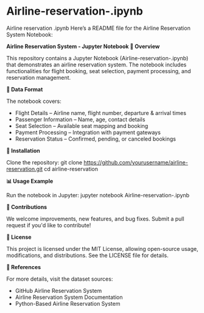 # Airline-reservation-.ipynb
Airline reservation .ipynb
Here’s a README file for the Airline Reservation System Notebook:

**Airline Reservation System - Jupyter Notebook
📌 Overview**

This repository contains a Jupyter Notebook (Airline-reservation-.ipynb) that demonstrates an airline reservation system. The notebook includes functionalities for flight booking, seat selection, payment processing, and reservation management.

**📂 Data Format**

The notebook covers:
- Flight Details – Airline name, flight number, departure & arrival times
- Passenger Information – Name, age, contact details
- Seat Selection – Available seat mapping and booking
- Payment Processing – Integration with payment gateways
- Reservation Status – Confirmed, pending, or canceled bookings
  
**🔧 Installation**

Clone the repository:
git clone https://github.com/yourusername/airline-reservation.git
cd airline-reservation


**📊 Usage Example**

Run the notebook in Jupyter:
jupyter notebook Airline-reservation-.ipynb


**🤝 Contributions**

We welcome improvements, new features, and bug fixes. Submit a pull request if you'd like to contribute!

**📜 License**

This project is licensed under the MIT License, allowing open-source usage, modifications, and distributions. See the LICENSE file for details.

**📌 References**

For more details, visit the dataset sources:
- GitHub Airline Reservation System
- Airline Reservation System Documentation
- Python-Based Airline Reservation System


